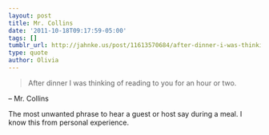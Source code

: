 ```yaml
---
layout: post
title: Mr. Collins
date: '2011-10-18T09:17:59-05:00'
tags: []
tumblr_url: http://jahnke.us/post/11613570684/after-dinner-i-was-thinking-of-reading-to-you-for
type: quote
author: Olivia
---
```


> After dinner I was thinking of reading to you for an hour or two.

– Mr. Collins

The most unwanted phrase to hear a guest or host say during a meal. I know this from personal experience. 
